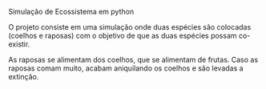 Simulação de Ecossistema em python

O projeto consiste em uma simulação onde duas espécies são colocadas (coelhos e raposas) com o objetivo de que as duas espécies possam co-existir.

As raposas se alimentam dos coelhos, que se alimentam de frutas. Caso as raposas comam muito, acabam aniquilando os coelhos e são levadas a extinção. 
